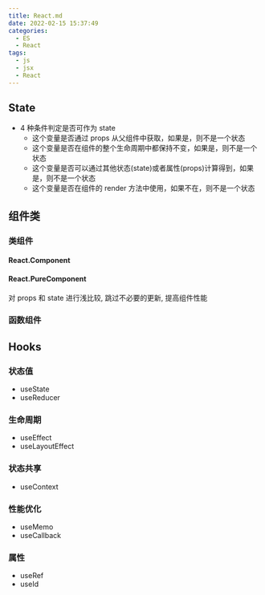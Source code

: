 ```yaml
---
title: React.md
date: 2022-02-15 15:37:49
categories:
  - ES
  - React
tags:
  - js
  - jsx
  - React
---
```


## State

- 4 种条件判定是否可作为 state
  - 这个变量是否通过 props 从父组件中获取，如果是，则不是一个状态
  - 这个变量是否在组件的整个生命周期中都保持不变，如果是，则不是一个状态
  - 这个变量是否可以通过其他状态(state)或者属性(props)计算得到，如果是，则不是一个状态
  - 这个变量是否在组件的 render 方法中使用，如果不在，则不是一个状态

## 组件类

### 类组件

#### React.Component

#### React.PureComponent

对 props 和 state 进行浅比较, 跳过不必要的更新, 提高组件性能

### 函数组件

## Hooks

### 状态值

- useState
- useReducer

### 生命周期

- useEffect
- useLayoutEffect

### 状态共享

- useContext

### 性能优化

- useMemo
- useCallback

### 属性

- useRef
- useId

